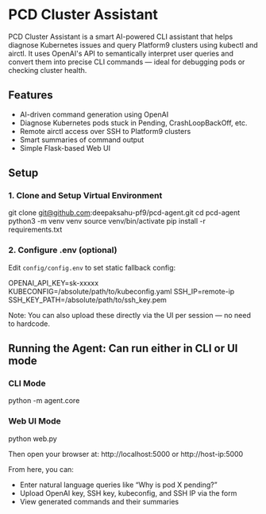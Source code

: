 # PCD Cluster Assistant

PCD Cluster Assistant is a smart AI-powered CLI assistant that helps diagnose Kubernetes issues and query Platform9 clusters using kubectl and airctl. It uses OpenAI's API to semantically interpret user queries and convert them into precise CLI commands — ideal for debugging pods or checking cluster health.

## Features

- AI-driven command generation using OpenAI
- Diagnose Kubernetes pods stuck in Pending, CrashLoopBackOff, etc.
- Remote airctl access over SSH to Platform9 clusters
- Smart summaries of command output
- Simple Flask-based Web UI

## Setup

### 1. Clone and Setup Virtual Environment

git clone git@github.com:deepaksahu-pf9/pcd-agent.git
cd pcd-agent
python3 -m venv venv
source venv/bin/activate
pip install -r requirements.txt

### 2. Configure .env (optional)

Edit `config/config.env` to set static fallback config:

OPENAI_API_KEY=sk-xxxxx
KUBECONFIG=/absolute/path/to/kubeconfig.yaml
SSH_IP=remote-ip
SSH_KEY_PATH=/absolute/path/to/ssh_key.pem

Note: You can also upload these directly via the UI per session — no need to hardcode.

## Running the Agent: Can run either in CLI or UI mode

### CLI Mode

python -m agent.core

### Web UI Mode

python web.py

Then open your browser at: http://localhost:5000 or http://host-ip:5000

From here, you can:
- Enter natural language queries like “Why is pod X pending?”
- Upload OpenAI key, SSH key, kubeconfig, and SSH IP via the form
- View generated commands and their summaries